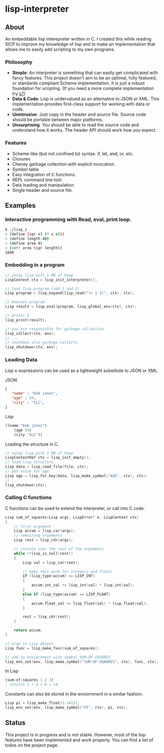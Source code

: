 lisp-interpreter
===============

## About

An embeddable lisp interepreter written in C. I created this while reading SICP to improve my knowledge of lisp and to make an implementation that allows me to easily add scripting to my own programs.


### Philosophy

- **Simple**: An interpreter is something that can easily get complicated with fancy features. This project doesn't aim to be an optimal, fully featured, or standards compliant Scheme implementation. It is just a robust foundation for scripting. (If you need a more complete implementation try [s7](https://ccrma.stanford.edu/software/snd/snd/s7.html))
- **Data & Code**: Lisp is undervalued as an alternative to JSON or XML. This implementation provides first-class support for working with data or code.
- **Unintrusive**: Just copy in the header and source file. Source code should be portable between major platforms.
- **Unsurprising**: You should be able to read the source code and understand how it works. The header API should work how you expect.

### Features

- Scheme-like (but not confined to) syntax. if, let, and, or, etc.
- Closures
- Cheney garbage collection with explicit invocation.
- Symbol table
- Easy integration of C functions.
- REPL command line tool.
- Data loading and manipulation.
- Single header and source file.

## Examples


### Interactive programming with Read, eval, print loop.
```bash
$ ./lisp_i
> (define (sqr x) (* x x)))
> (define length 40)
> (define area 0)
> (set! area (sqr length))
1600
```

### Embedding in a program

```c
// setup lisp with 1 MB of heap
LispContext ctx = lisp_init_interpreter();    

// load lisp program (add 1 and 2)
Lisp program = lisp_expand(lisp_read("(+ 1 2)", ctx), ctx);    

// execute program
Lisp result = lisp_eval(program, lisp_global_env(ctx), ctx); 

// prints 3
lisp_print(result);

// you are responsible for garbage collection
lisp_collect(ctx, env);     
// ...
// shutdown also garbage collects
lisp_shutdown(ctx, env); 
```

### Loading Data

Lisp s-expressions can be used as a lightweight substitute to JSON or XML. 

JSON 
```json
{
   "name" : "bob jones",
   "age" : 54,
   "city" : "SLC",
}
```

Lisp
```scheme
((name "bob jones") 
    (age 54) 
    (city "SLC"))
```
Loading the structure in C.

```c
// setup lisp with 1 MB of heap
LispContextRef ctx = lisp_init_empty(); 
// load lisp structure
Lisp data = lisp_read_file(file, ctx); 
// get value for age
Lisp age = lisp_for_key(data, lisp_make_symbol("AGE", ctx), ctx);
// ...
lisp_shutdown(ctx);
```

### Calling C functions

C functions can be used to extend the interpreter, or call into C code.

```c
Lisp sum_of_squares(Lisp args, LispError* e, LispContext ctx)
{
    // first argument
    Lisp accum = lisp_car(args);
    // remaining arguments
    Lisp rest = lisp_cdr(args);

    // iterate over the rest of the arguments
    while (!lisp_is_null(rest))
    {
        Lisp val = lisp_car(rest);

        // make this work for integers and floats
        if (lisp_type(accum) == LISP_INT)
        {
            accum.int_val += lisp_int(val) * lisp_int(val);
        }
        else if (lisp_type(accum) == LISP_FLOAT)
        {
            accum.float_val += lisp_float(val) * lisp_float(val);
        }

        rest = lisp_cdr(rest);
    }

    return accum;
}

// wrap in Lisp object
Lisp func = lisp_make_func(sum_of_squares);

// add to enviornment with symbol SUM-OF-SQUARES
lisp_env_set(env, lisp_make_symbol("SUM-OF-SQAURES", ctx), func, ctx);
```

In Lisp
```scheme
(sum-of-squares 1 2 3)
; returns 1 + 4 + 9 = 14
```
Constants can also be stored in the enviornment in a similar fashion.

```c
Lisp pi = lisp_make_float(3.1415);
lisp_env_set(env, lisp_make_symbol("PI", ctx), pi, ctx);
```

## Status

This project is in progress and is not stable. However, most of the lisp features have been implemented and work properly. You can find a list of todos on the project page.

